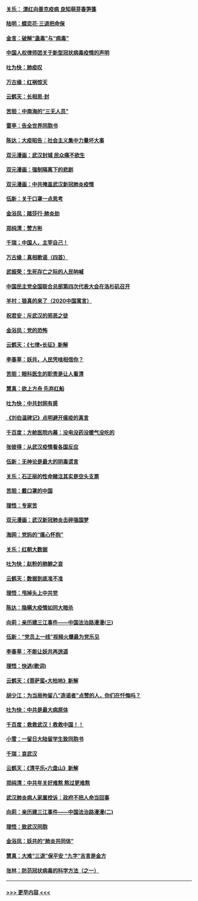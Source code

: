 #### [关乐： 漂红向善克疫病 良知萌芽春笋蓬](../pages/nsc993/n11865710.md?t=02131902) 
#### [陆明：蝶恋花‧三退把命保](../pages/nsc993/n11865673.md?t=02131902) 
#### [金言：破解“蛊毒”与“病毒”](../pages/nsc993/n11864103.md?t=02131902) 
#### [中国人权律师团关于新型冠状病毒疫情的声明](../pages/nsc993/n11864249.md?t=02131902) 
#### [吐为快：肺疫叹](../pages/nsc993/n11864027.md?t=02131902) 
#### [万古缘：红祸惊天](../pages/nsc993/n11864079.md?t=02131902) 
#### [云鹤天：长相思‧封](../pages/nsc993/n11864006.md?t=02131902) 
#### [苦胆：中南海的“三无人员”](../pages/nsc993/n11862997.md?t=02131902) 
#### [雷亭：告全世界同胞书](../pages/nsc993/n11862572.md?t=02131902) 
#### [陈达：大疫昭告：社会主义集中力量坏大事](../pages/nsc993/n11859419.md?t=02131902) 
#### [双元漫画：武汉封城 民众痛不欲生](../pages/nsc993/n11859287.md?t=02131902) 
#### [双元漫画：强制隔离下的悲剧](../pages/nsc993/n11859244.md?t=02131902) 
#### [双元漫画：中共掩盖武汉新冠肺炎疫情](../pages/nsc993/n11858249.md?t=02131902) 
#### [伍新：关于口罩一点思考](../pages/nsc993/n11859195.md?t=02131902) 
#### [金浴凤：踏莎行‧肺炎劫](../pages/nsc993/n11858227.md?t=02131902) 
#### [郑纯清：赞方彬](../pages/nsc993/n11856803.md?t=02131902) 
#### [千瑞；中国人，主宰自己！](../pages/nsc993/n11856793.md?t=02131902) 
#### [万古缘：真相歌谣（四首）](../pages/nsc993/n11856263.md?t=02131902) 
#### [武振荣：生死存亡之际的人民呐喊](../pages/nsc993/n11856256.md?t=02131902) 
#### [中国民主党全国联合总部第四次代表大会在洛杉矶召开](../pages/nsc993/n11856344.md?t=02131902) 
#### [羊村：狼真的来了（2020中国寓言）](../pages/nsc993/n11856229.md?t=02131902) 
#### [祝君安：斥武汉的邪恶之徒](../pages/nsc993/n11855861.md?t=02131902) 
#### [金浴凤：党的恐怖](../pages/nsc993/n11855849.md?t=02131902) 
#### [云鹤天：《七律▪长征》新解](../pages/nsc993/n11855479.md?t=02131902) 
#### [李春草：妖共，人民凭啥相信你？](../pages/nsc993/n11855196.md?t=02131902) 
#### [苦胆：眼科医生的职责是让人看清](../pages/nsc993/n11853840.md?t=02131902) 
#### [慧真：欲上方舟 先弃红船](../pages/nsc993/n11853483.md?t=02131902) 
#### [吐为快：中共封网有感](../pages/nsc993/n11852575.md?t=02131902) 
#### [《刘伯温碑记》点明避开瘟疫的真言](../pages/nsc993/n11852128.md?t=02131902) 
#### [千百度：方舱医院内幕：没电没药没暖气没吃的](../pages/nsc993/n11850211.md?t=02131902) 
#### [张彼得：从武汉疫情看各国反应](../pages/nsc993/n11850102.md?t=02131902) 
#### [伍新：无神论是最大的阴毒谎言](../pages/nsc993/n11846129.md?t=02131902) 
#### [关乐：石正丽的性命赌注其实是空头支票](../pages/nsc993/n11846109.md?t=02131902) 
#### [苦胆：戴口罩的中国](../pages/nsc993/n11845576.md?t=02131902) 
#### [理悟：专家苦](../pages/nsc993/n11845564.md?t=02131902) 
#### [双元漫画：武汉新冠肺炎击碎强国梦](../pages/nsc993/n11843320.md?t=02131902) 
#### [海网：党妈的“瘟心怀抱”](../pages/nsc993/n11840740.md?t=02131902) 
#### [关乐：红朝大数据](../pages/nsc993/n11840675.md?t=02131902) 
#### [吐为快：赵粉的肺腑之哀](../pages/nsc993/n11840618.md?t=02131902) 
#### [云鹤天：数据到底准不准](../pages/nsc993/n11840325.md?t=02131902) 
#### [理悟：甩掉头上中共党](../pages/nsc993/n11838826.md?t=02131902) 
#### [陈达：隐瞒大疫情如同大暗杀](../pages/nsc993/n11838771.md?t=02131902) 
#### [向莉：亲历建三江事件——中国法治路漫漫(三)](../pages/nsc993/n11831825.md?t=02131902) 
#### [伍新：“党员上一线”视频火爆最为党乐见](../pages/nsc993/n11838200.md?t=02131902) 
#### [李春草：不能让妖共再逍遥](../pages/nsc993/n11838102.md?t=02131902) 
#### [理悟：快逃(歌词)](../pages/nsc993/n11838083.md?t=02131902) 
#### [云鹤天：《菩萨蛮▪大柏地》新解](../pages/nsc993/n11838059.md?t=02131902) 
#### [胡少江：为当局拘留八“造谣者”点赞的人，你们在忏悔吗？](../pages/nsc993/n11836801.md?t=02131902) 
#### [吐为快：中共是最大病原体](../pages/nsc993/n11836748.md?t=02131902) 
#### [千百度：救救武汉！救救中国！！](../pages/nsc993/n11836145.md?t=02131902) 
#### [小雪：一留日大陆留学生致同胞书](../pages/nsc993/n11834624.md?t=02131902) 
#### [千瑞：哀武汉](../pages/nsc993/n11833647.md?t=02131902) 
#### [云鹤天：《清平乐▪六盘山》新解](../pages/nsc993/n11833611.md?t=02131902) 
#### [郑纯清：中共年关好难熬 熬过更难熬](../pages/nsc993/n11833489.md?t=02131902) 
#### [武汉肺炎病人家属控诉：政府不把人命当回事](../pages/nsc993/n11833205.md?t=02131902) 
#### [向莉：亲历建三江事件——中国法治路漫漫(二)](../pages/nsc993/n11829102.md?t=02131902) 
#### [理悟：致武汉同胞](../pages/nsc993/n11831522.md?t=02131902) 
#### [金浴凤：妖共的“肺炎共同体”](../pages/nsc993/n11829448.md?t=02131902) 
#### [慧真：大难“三退”保平安 “九字”吉言是金方](../pages/nsc993/n11829501.md?t=02131902) 
#### [张林：防范冠状病毒的科学方法（之一）](../pages/nsc993/n11828618.md?t=02131902) 

----
#### [ >>> 更早内容 <<< ](../indexes/nsc993-earlier.md)
